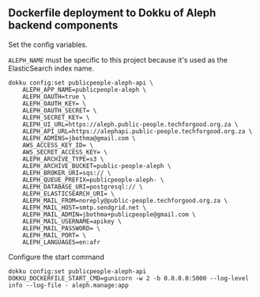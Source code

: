 Dockerfile deployment to Dokku of Aleph backend components
----------------------------------------------------------

Set the config variables.

`ALEPH_NAME` must be specific to this project because it's used as the ElasticSearch index name.

```
dokku config:set publicpeople-aleph-api \
    ALEPH_APP_NAME=publicpeople-aleph \
    ALEPH_OAUTH=true \
    ALEPH_OAUTH_KEY= \
    ALEPH_OAUTH_SECRET= \
    ALEPH_SECRET_KEY= \
    ALEPH_UI_URL=https://aleph.public-people.techforgood.org.za \
    ALEPH_API_URL=https://alephapi.public-people.techforgood.org.za \
    ALEPH_ADMINS=jbothma@gmail.com \
    AWS_ACCESS_KEY_ID= \
    AWS_SECRET_ACCESS_KEY= \
    ALEPH_ARCHIVE_TYPE=s3 \
    ALEPH_ARCHIVE_BUCKET=public-people-aleph \
    ALEPH_BROKER_URI=sqs:// \
    ALEPH_QUEUE_PREFIX=publicpeople-aleph- \
    ALEPH_DATABASE_URI=postgresql:// \
    ALEPH_ELASTICSEARCH_URI= \
    ALEPH_MAIL_FROM=noreply@public-people.techforgood.org.za \
    ALEPH_MAIL_HOST=smtp.sendgrid.net \
    ALEPH_MAIL_ADMIN=jbothma+publicpeople@gmail.com \
    ALEPH_MAIL_USERNAME=apikey \
    ALEPH_MAIL_PASSWORD= \
    ALEPH_MAIL_PORT= \
    ALEPH_LANGUAGES=en:afr
```

Configure the start command

```
dokku config:set publicpeople-aleph-api DOKKU_DOCKERFILE_START_CMD=gunicorn -w 2 -b 0.0.0.0:5000 --log-level info --log-file - aleph.manage:app
```